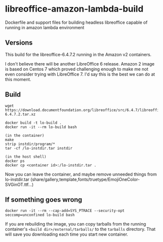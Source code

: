 # libreoffice-amazon-lambda-build

Dockerfile and support files for building headless libreoffice capable of running in amazon lambda environment

## Versions

This build for the libreoffice-6.4.7.2 running in the Amazon v2 containers.

I don't believe there will be another LibreOffice 6 release. Amazon 2 image is based on Centos 7
which proved challenging enough to make me not even consider trying with LibreOffice 7. I'd say this is
the best we can do at this moment.

## Build

    wget https://download.documentfoundation.org/libreoffice/src/6.4.7/libreoffice-6.4.7.2.tar.xz

    docker build -t lo-build .
    docker run -it --rm lo-build bash

    (in the container)
    make
    strip instdir/program/*
    tar -cf /lo-instdir.tar instdir

    (in the host shell)
    docker ps
    docker cp <container id>:/lo-instdir.tar .

Now you can leave the container, and maybe remove unneeded things from lo-instdir.tar
(share/gallery,template,fonts/truetype/EmojiOneColor-SVGinOT.ttf...)

## If something goes wrong

    docker run -it --rm --cap-add=SYS_PTRACE --security-opt seccomp=unconfined lo-build bash

If you are rebuilding the image, you can copy tarballs from the running container's
`<build dir>/external/tarballs/` to the `tarballs` directory. That will save you downloading each time you start new container.